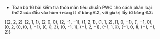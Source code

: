 - Toàn bộ 16 bài kiểm tra thỏa mãn tiêu chuẩn PWC cho cách phân loại thứ 2 của đầu vào hàm ```triang()``` ở bảng 6.2, với giá trị lấy từ bảng 6.3:

{(2, 2, 2),
(2, 1, 1),
(2, 0, 0),
(2, −1, −1),
(1, 2, 1),
(1, 1, 2),
(1, 0, −1),
(1, −1, 0),
(0, 2, 0),
(0, 1, −1),
(0, 0, 2),
(0, −1, 1),
(−1, 2, −1),
(−1, 1, 0),
(−1, 0, 1),
(−1, −1, 2)}
